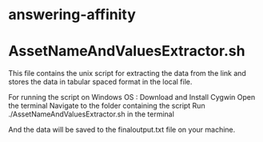 # answering-affinity

# AssetNameAndValuesExtractor.sh

This file contains the unix script for extracting the data from the link and stores the data in 
tabular spaced format in the local file.

For running the script on Windows OS :
Download and Install Cygwin 
Open the terminal
Navigate to the folder containing the script
Run ./AssetNameAndValuesExtractor.sh in the terminal

And the data will be saved to the finaloutput.txt file on your machine.

